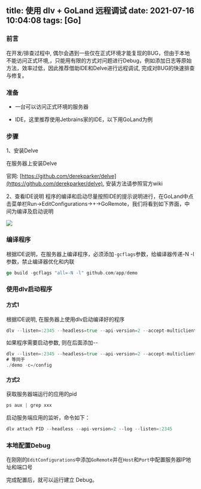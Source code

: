 title: 使用 dlv + GoLand 远程调试
date: 2021-07-16 10:04:08
tags: [Go]
---

### 前言

在开发/排查过程中, 偶尔会遇到一些仅在正式环境才能复现的BUG，但由于本地不能访问正式环境,，只能用有限的方式对问题进行Debug，例如添加日志等原始方法，效率过低，因此推荐借助IDE和Delve进行远程调试, 完成对BUG的快速排查与修复。

<!-- more -->
### 准备

- 一台可以访问正式环境的服务器

- IDE，这里推荐使用Jetbrains家的IDE，以下用GoLand为例

### 步骤

1、安装Delve

在服务器上安装Delve

官网: [https://github.com/derekparker/delve](https://github.com/derekparker/delve), 安装方法请参照官方wiki

2、查看IDE说明
程序的编译和启动尽量按照IDE的提示说明进行，在GoLand中点击菜单栏Run->EditConfigurations->+->GoRemote，我们将看到如下界面，中间为编译及启动说明

![](/images/goremote.png)

### 编译程序

根据IDE说明，在服务器上编译程序，必须添加`-gcflags`参数，给编译器传递-N -l参数，禁止编译器优化和内联

```go
go build -gcflags "all=-N -l" github.com/app/demo
```

### 使用dlv启动程序

#### 方式1

根据IDE说明, 在服务器上使用dlv启动编译好的程序

```go
dlv --listen=:2345 --headless=true --api-version=2 --accept-multiclient exec ./demo
```

如果程序需要启动参数, 则在后面添加--

```go
dlv --listen=:2345 --headless=true --api-version=2 --accept-multiclient exec ./demo -- -c=/config
# 等同于
./demo -c=/config
```

#### 方式2

获取服务器端运行的应用的pid

```go
ps aux | grep xxx
```

启动服务端应用的监听，命令如下：

```go
dlv attach PID --headless --api-version=2 --log --listen=:2345
```

### 本地配置Debug

在刚刚的`EditConfigurations`中添加`GoRemote`并在`Host`和`Port`中配置服务器IP地址和端口号

完成配置后，就可以运行建立 Debug。


